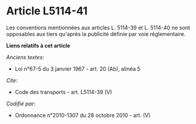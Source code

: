 # Article L5114-41

Les conventions mentionnées aux articles L. 5114-39 et L. 5114-40 ne sont opposables aux tiers qu'après la publicité définie
par voie réglementaire.

**Liens relatifs à cet article**

_Anciens textes_:

  - Loi n°67-5 du 3 janvier 1967 - art. 20 (Ab), alinéa 5

_Cite_:

  - Code des transports - art. L5114-39 (V)

_Codifié par_:

  - Ordonnance n°2010-1307 du 28 octobre 2010 - art. (V)
